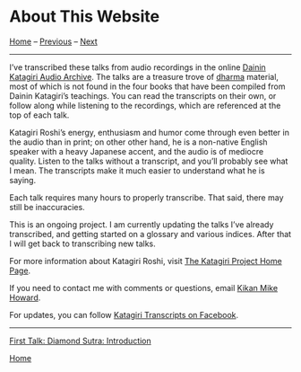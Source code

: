 <a name="0"></a>
# About This Website

[Home](index) – [Previous](index) – [Next](1979-05-09-Diamond-Sutra-Introduction#0)

---
I’ve transcribed these talks from audio recordings in the online [Dainin Katagiri Audio Archive](http://www.mnzencenter.org/katagiri_talks.php). The talks are a treasure trove of [dharma](glossary#dharma) material, most of which is not found in the four books that have been compiled from Dainin Katagiri’s teachings. You can read the transcripts on their own, or follow along while listening to the recordings, which are referenced at the top of each talk. 

Katagiri Roshi’s energy, enthusiasm and humor come through even better in the audio than in print; on other other hand, he is a non-native English speaker with a heavy Japanese accent, and the audio is of mediocre quality. Listen to the talks without a transcript, and you’ll probably see what I mean. The transcripts make it much easier to understand what he is saying.

Each talk requires many hours to properly transcribe. That said, there may still be inaccuracies.

This is an ongoing project. I am currently updating the talks I’ve already transcribed, and getting started on a glossary and various indices. After that I will get back to transcribing new talks.

For more information about Katagiri Roshi, visit [The Katagiri Project Home Page](http://www.mnzencenter.org/katagiri/).

If you need to contact me with comments or questions, email [Kikan Mike Howard](mailto:michaelhoward@mac.com).

For updates, you can follow [Katagiri Transcripts on Facebook](https://www.facebook.com/KatagiriTranscripts).

---
[First Talk: Diamond Sutra: Introduction](1979-05-09-Diamond-Sutra-Introduction#0)

[Home](index#0)
